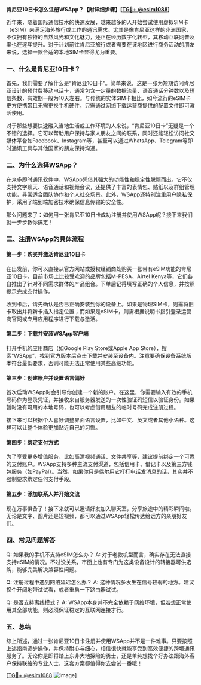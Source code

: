 **肯尼亚10日卡怎么注册WSApp？【附详细步骤】[[TG💪+ @esim1088](https://t.me/s/esim1088)]**

近年来，随着国际通信技术的快速发展，越来越多的人开始尝试使用虚拟SIM卡（eSIM）来满足海外旅行或工作的通讯需求。尤其是像肯尼亚这样的非洲国家，不仅拥有独特的自然风光和文化魅力，还正在经历数字化转型，其移动互联网普及率也在逐年提升。对于计划前往肯尼亚旅行或者需要在该地区进行商务活动的朋友来说，选择一款合适的本地SIM卡显得尤为重要。

### 一、什么是肯尼亚10日卡？

首先，我们需要了解什么是“肯尼亚10日卡”。简单来说，这是一张为短期访问肯尼亚设计的预付费移动电话卡，通常包含一定量的数据流量、语音通话分钟数以及短信条数，有效期一般为10天左右。与传统的实体SIM卡相比，如今流行的eSIM卡更方便携带且无需更换手机硬件，只需通过网络下载运营商提供的配置文件即可激活使用。

对于那些想要快速融入当地生活或工作环境的人来说，“肯尼亚10日卡”无疑是一个不错的选择。它可以帮助用户保持与家人朋友之间的联系，同时还能轻松访问社交媒体平台如Facebook、Instagram等，甚至可以通过WhatsApp、Telegram等即时通讯工具与其他国家的朋友保持沟通。

### 二、为什么选择WSApp？

在众多即时通讯软件中，WSApp凭借其强大的功能性和稳定性脱颖而出。它不仅支持文字聊天、语音通话和视频会议，还提供了丰富的表情包、贴纸以及群组管理功能，非常适合团队协作和个人社交场景。此外，WSApp还特别注重用户隐私保护，采用了端到端加密技术确保信息传输的安全性。

那么问题来了：如何用一张肯尼亚10日卡成功注册并使用WSApp呢？接下来我们就一步步教你搞定！

### 三、注册WSApp的具体流程

#### 第一步：购买并激活肯尼亚10日卡
在出发前，你可以直接从官方网站或授权经销商处购买一张带有eSIM功能的肯尼亚10日卡。目前市场上比较受欢迎的品牌包括M-PESA、Airtel Kenya等，它们各自推出了针对不同需求群体的产品组合。下单后记得填写正确的个人信息，并按照提示完成支付操作。

收到卡后，请先确认是否已正确安装到你的设备上。如果是物理SIM卡，则需将旧卡取出并将新卡插入指定位置；而如果是eSIM卡，则需根据说明书指引登录运营商官网或专用应用程序进行下载与激活。

#### 第二步：下载并安装WSApp客户端
打开手机的应用商店（如Google Play Store或Apple App Store），搜索“WSApp”，找到官方版本后点击下载并安装至设备内。注意要确保设备系统版本符合最低要求，否则可能无法正常使用某些高级功能。

#### 第三步：创建账户并设置语言偏好
首次启动WSApp时会引导你创建一个新的账户。在这里，你需要输入有效的手机号码作为登录凭证，并接收来自服务器发送的一次性验证码短信以验证身份。如果暂时没有可用的本地号码，也可以考虑借用朋友的临时号码完成注册过程。

接下来可以根据个人喜好调整界面语言设置，比如中文、英文或者其他小语种。这样可以让整个体验更加贴近自己的习惯。

#### 第四步：绑定支付方式
为了享受更多增值服务，比如高清视频通话、文件共享等，建议提前绑定一个可靠的支付账户。WSApp支持多种主流支付渠道，包括信用卡、借记卡以及第三方钱包服务（如PayPal）。当然，如果你只是偶尔用它打打电话发消息的话，其实并不强制要求绑定任何支付手段。

#### 第五步：添加联系人并开始交流
现在万事俱备了！接下来就可以邀请好友加入聊天室，分享旅途中的精彩瞬间啦。无论是文字、图片还是短视频，都可以通过WSApp轻松传达给远方的亲朋好友们。

### 四、常见问题解答

Q: 如果我的手机不支持eSIM怎么办？
A: 对于老款机型而言，确实存在无法直接支持eSIM的情况。不过没关系，市面上也有专门为这类设备设计的转接器可供选购，能够完美解决兼容性问题。

Q: 注册过程中遇到网络延迟怎么办？
A: 这种情况多发生在信号较弱的地方。建议换个开阔地带试试看，或者重启一下路由器试试。

Q: 是否支持离线模式？
A: WSApp本身并不完全依赖于网络环境，但若想正常使用其全部功能，则必须保证稳定的互联网连接才行。

### 五、总结

综上所述，通过一张肯尼亚10日卡注册并使用WSApp并不是一件难事。只要按照上述指南逐步操作，并保持耐心与细心，相信很快就能享受到高效便捷的跨境通讯服务了。无论你是即将踏上东非大地探险的勇士，还是单纯想找个好办法跟海外客户保持联络的专业人士，这套方案都值得你去尝试一番哦！

[[TG💪+ @esim1088](https://t.me/s/esim1088) ![Image](https://i.postimg.cc/4NQfJmqS/Snipaste-2025-05-13-00-14-12.png)]